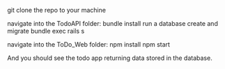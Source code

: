 git clone the repo to your machine

navigate into the TodoAPI folder: 
  bundle install 
  run a database create and migrate
  bundle exec rails s

navigate into the ToDo_Web folder:
  npm install
  npm start
  
And you should see the todo app returning data stored in the database.
